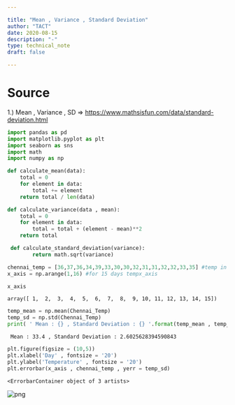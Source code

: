 ```yaml
---

title: "Mean , Variance , Standard Deviation"
author: "TACT"
date: 2020-08-15
description: "-"
type: technical_note
draft: false

---
```

# Source
1.) Mean , Variance , SD => https://www.mathsisfun.com/data/standard-deviation.html


```python
import pandas as pd
import matplotlib.pyplot as plt
import seaborn as sns
import math
import numpy as np
```


```python
def calculate_mean(data):
    total = 0 
    for element in data:
        total += element
    return total / len(data)
```


```python
def calculate_variance(data , mean):
    total = 0
    for element in data:
        total = total + (element - mean)**2
    return total
```


```python
 def calculate_standard_deviation(variance):
        return math.sqrt(variance)
```


```python
chennai_temp = [36,37,36,34,39,33,30,30,32,31,31,32,32,33,35] #temp in celcius 
x_axis = np.arange(1,16) #for 15 days tempx_axis 
```


```python
x_axis
```




    array([ 1,  2,  3,  4,  5,  6,  7,  8,  9, 10, 11, 12, 13, 14, 15])




```python
temp_mean = np.mean(Chennai_Temp)
temp_sd = np.std(Chennai_Temp)
print( ' Mean : {} , Standard Deviation : {} '.format(temp_mean , temp_sd))
```

     Mean : 33.4 , Standard Deviation : 2.6025628394590843 



```python
plt.figure(figsize = (10,5))
plt.xlabel('Day' , fontsize = '20')
plt.ylabel('Temperature' , fontsize = '20')
plt.errorbar(x_axis , chennai_temp , yerr = temp_sd)
```




    <ErrorbarContainer object of 3 artists>




![png](mean_variance_sd_9_1.png)



```python

```
